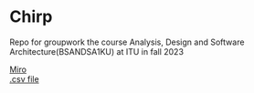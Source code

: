 # Chirp
Repo for groupwork the course Analysis, Design and Software Architecture(BSANDSA1KU) at ITU in fall 2023


[Miro](https://miro.com/app/board/uXjVMpBFkWY=/?share_link_id=853453199805)<BR>
[.csv file](https://github.com/itu-bdsa/lecture_notes/blob/main/sessions/session_01/chirp_cli_db.csv)
